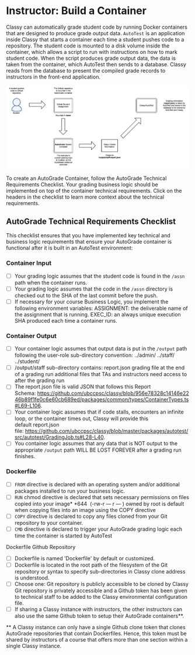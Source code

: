 # Instructor: Build a Container

Classy can automatically grade student code by running Docker containers that are designed to produce grade output data. `AutoTest` is an application inside Classy that starts a container each time a student pushes code to a repository. The student code is mounted to a disk volume inside the container, which allows a script to run with instructions on how to mark student code. When the script produces grade output data, the data is taken from the container, which AutoTest then sends to a database. Classy reads from the database to present the compiled grade records to instructors in the front-end application.

<img src="./assets/autograde-flow.png"/>

To create an AutoGrade Container, follow the AutoGrade Technical Requirements Checklist. Your grading business logic should be implemented on top of the container technical requirements. Click on the headers in the checklist to learn more context about the technical requirements.

## AutoGrade Technical Requirements Checklist

This checklist ensures that you have implemented key technical and business logic requirements that ensure your AutoGrade container is functional after it is built in an AutoTest environment:

### Container Input

- [ ] Your grading logic assumes that the student code is found in the `/assn` path when the container runs.
- [ ] Your grading logic assumes that the code in the `/assn` directory is checked out to the SHA of the last commit before the push.
- [ ] If necessary for your course Business Logic, you implement the following environment variables:
    ASSIGNMENT: the deliverable name of the assignment that is running.
    EXEC_ID: an always unique execution SHA produced each time a container runs.

### Container Output

- [ ] Your container logic assumes that output data is put in the `/output` path following the user-role sub-directory convention:
    ../admin/
    ../staff/
    ../student/
- [ ] /output/staff sub-directory contains:
    report.json grading file at the end of a grading run
    additional files that TAs and instructors need access to after the grading run
- [ ] The report.json file is valid JSON that follows this Report Schema: https://github.com/ubccpsc/classy/blob/956e78328c14146e2246b89f1fe0c6e60cb689ed/packages/common/types/ContainerTypes.ts#L69-L106.
- [ ] Your container logic assumes that if code stalls, encounters an infinite loop, or the container times out, Classy will provide this default report.json file: https://github.com/ubccpsc/classy/blob/master/packages/autotest/src/autotest/GradingJob.ts#L28-L40.
- [ ] You container logic assumes that any data that is NOT output to the appropriate `/output` path WILL BE LOST FOREVER after a grading run finishes.

### Dockerfile

- [ ] `FROM` directive is declared with an operating system and/or additional packages installed to run your business logic.
- [ ] `RUN` chmod directive is declared that sets necessary permissions on files copied into your image*
    *644  (-rw-r — r — ) owned by root is default when copying files into an image using the COPY directive
- [ ] `COPY` directive is declared to copy any files cloned from your Git repository to your container.
- [ ] `CMD` directive is declared to trigger your AutoGrade grading logic each time the container is started by AutoTest

Dockerfile Github Repository

- [ ] Dockerfile is named 'Dockerfile' by default or customized.
- [ ] Dockerfile is located in the root path of the filesystem of the Git repository or syntax to specify sub-directories in Classy clone address is understood.
- [ ] Choose one: 
    Git repository is publicly accessible to be cloned by Classy
    Git repository is privately accessible and a Github token has been given to technical staff to be added to the Classy environmental configuration file.
- [ ] If sharing a Classy instance with instructors, the other instructors can also use the same Github token to setup their AutoGrade containers**.

** A Classy instance can only have a single Github clone token that clones AutoGrade repositories that contain Dockerfiles. Hence, this token must be shared by instructors of a course that offers more than one section within a single Classy instance.
